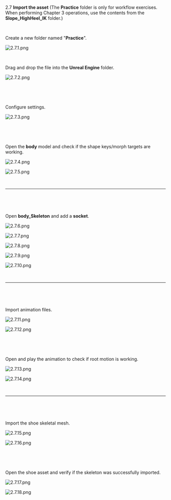 2.7 **‌Import the asset** (The **Practice** folder is only for workflow exercises. When performing Chapter 3 operations, use the contents from the **Slope_HighHeel_IK** folder.)

&nbsp;

‌Create a new folder named "**Practice**".

![2.7.1.png](../../_resources/2.7.1-1.png)

&nbsp;

Drag and drop the file into the **Unreal Engine** folder.

![2.7.2.png](../../_resources/2.7.2-1.png)

&nbsp;

&nbsp;

Configure settings.

![2.7.3.png](../../_resources/2.7.3.png)

&nbsp;

&nbsp;

Open the **body** model and check if the shape keys/morph targets are working.

![2.7.4.png](../../_resources/2.7.4-1.png)

![2.7.5.png](../../_resources/2.7.5.png)

&nbsp;

* * *

&nbsp;

&nbsp;

Open **body_Skeleton** and add a **socket**.

![2.7.6.png](../../_resources/2.7.6-1.png)

![2.7.7.png](../../_resources/2.7.7.png)

![2.7.8.png](../../_resources/2.7.8.png)

![2.7.9.png](../../_resources/2.7.9.png)

![2.7.10.png](../../_resources/2.7.10.png)

&nbsp;

* * *

&nbsp;

&nbsp;

Import animation files.

![2.7.11.png](../../_resources/2.7.11-1.png)

![2.7.12.png](../../_resources/2.7.12.png)

&nbsp;

&nbsp;

Open and play the animation to check if root motion is working.

![2.7.13.png](../../_resources/2.7.13.png)

![2.7.14.png](../../_resources/2.7.14.png)

&nbsp;

* * *

&nbsp;

&nbsp;

Import the shoe skeletal mesh.

![2.7.15.png](../../_resources/2.7.15-1.png)

![2.7.16.png](../../_resources/2.7.16.png)

&nbsp;

&nbsp;

Open the shoe asset and verify if the skeleton was successfully imported.

![2.7.17.png](../../_resources/2.7.17.png)

![2.7.18.png](../../_resources/2.7.18.png)

&nbsp;